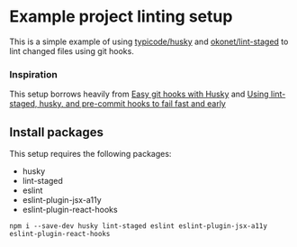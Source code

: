 # Example project linting setup

This is a simple example of using [typicode/husky](https://github.com/typicode/husky) and [okonet/lint-staged](https://github.com/okonet/lint-staged) to lint changed files using git hooks.

### Inspiration

This setup borrows heavily from [Easy git hooks with Husky](https://www.vojtechruzicka.com/githooks-husky/) and [Using lint-staged, husky, and pre-commit hooks to fail fast and early](https://codeburst.io/continuous-integration-lint-staged-husky-pre-commit-hook-test-setup-47f8172924fc)

## Install packages

This setup requires the following packages:
* husky
* lint-staged
* eslint
* eslint-plugin-jsx-a11y
* eslint-plugin-react-hooks

```
npm i --save-dev husky lint-staged eslint eslint-plugin-jsx-a11y eslint-plugin-react-hooks
```